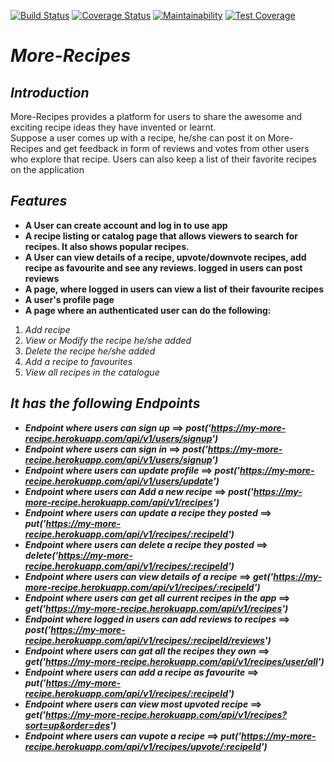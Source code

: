 [![Build Status](https://travis-ci.org/Noblemajesty/more-recipe.svg?branch=dev-server)](https://travis-ci.org/Noblemajesty/more-recipe)
[![Coverage Status](https://coveralls.io/repos/github/Noblemajesty/more-recipe/badge.svg?branch=dev-server)](https://coveralls.io/github/Noblemajesty/more-recipe?branch=dev-server)
[![Maintainability](https://api.codeclimate.com/v1/badges/c7e0da6db5c85bff9a79/maintainability)](https://codeclimate.com/github/Noblemajesty/more-recipe/maintainability)
[![Test Coverage](https://api.codeclimate.com/v1/badges/c7e0da6db5c85bff9a79/test_coverage)](https://codeclimate.com/github/Noblemajesty/more-recipe/test_coverage)

# **_More-Recipes_**

## _Introduction_

More-Recipes provides a platform for users to share the awesome and exciting recipe ideas they have invented or learnt.  
Suppose a user comes up with a recipe, he/she can post it on More-Recipes and get feedback in form of reviews and votes from other users who explore that recipe.  Users can also keep a list of their favorite recipes on the application

## _Features_

* **A User can create account and log in to use app**
* **A recipe listing or catalog page that allows viewers to search for recipes. It also shows popular recipes.**
* **A User can view details of a recipe, upvote/downvote recipes, add recipe as favourite and see any reviews. logged in users can post reviews**
* **A page, where logged in users can view a list of their favourite recipes**
* **A user's profile page**
* **A page where an authenticated user can do the following:**
1. _Add recipe_
2. _View or Modify the recipe he/she added_
3. _Delete the recipe he/she added_
4. _Add a recipe to favourites_
5. _View all recipes in the catalogue_

## _It has the following Endpoints_
* **_Endpoint where users can sign up_ ==> 
_post('https://my-more-recipe.herokuapp.com/api/v1/users/signup')_**
* **_Endpoint where users can sign in_ ==>
_post('https://my-more-recipe.herokuapp.com/api/v1/users/signup')_** 
* **_Endpoint where users can update profile_ ==>
_post('https://my-more-recipe.herokuapp.com/api/v1/users/update')_**
* **_Endpoint where users can Add a new recipe_ ==>
_post('https://my-more-recipe.herokuapp.com/api/v1/recipes')_**
* **_Endpoint where users can update a recipe they posted_ ==>
_put('https://my-more-recipe.herokuapp.com/api/v1/recipes/:recipeId')_**
* **_Endpoint where users can delete a recipe they posted_ ==>
_delete('https://my-more-recipe.herokuapp.com/api/v1/recipes/:recipeId')_**
* **_Endpoint where users can view details of a recipe_ ==>
_get('https://my-more-recipe.herokuapp.com/api/v1/recipes/:recipeId')_**
* **_Endpoint where users can get all current recipes in the app_ ==> 
_get('https://my-more-recipe.herokuapp.com/api/v1/recipes')_**
* **_Endpoint where logged in users can add reviews to recipes_ ==> 
_post('https://my-more-recipe.herokuapp.com/api/v1/recipes/:recipeId/reviews')_**
* **_Endpoint where users can gat all the recipes they own_ ==> 
_get('https://my-more-recipe.herokuapp.com/api/v1/recipes/user/all')_**
* **_Endpoint where users can add a recipe as favourite_ ==> 
_put('https://my-more-recipe.herokuapp.com/api/v1/recipes/:recipeId')_**
* **_Endpoint where users can view most upvoted recipe_ ==>
_get('https://my-more-recipe.herokuapp.com/api/v1/recipes?sort=up&order=des')_**
* **_Endpoint where users can vupote a recipe_ ==> _put('https://my-more-recipe.herokuapp.com/api/v1/recipes/upvote/:recipeId')_**

